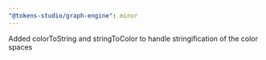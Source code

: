 ```yaml
---
"@tokens-studio/graph-engine": minor
---
```


Added colorToString and stringToColor to handle stringification of the color spaces
